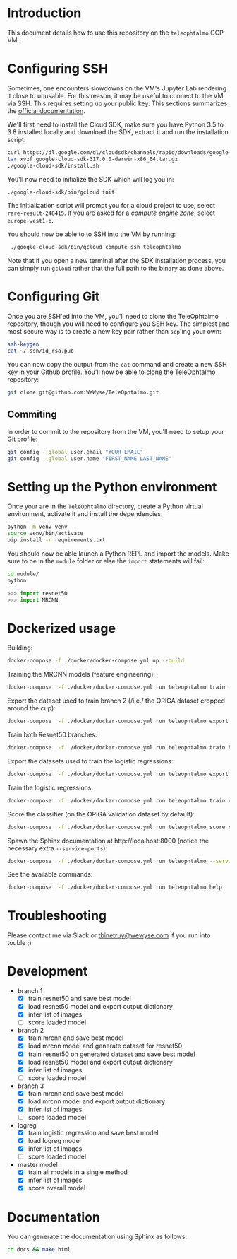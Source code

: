# Introduction

This document details how to use this repository on the `teleophtalmo` GCP VM.


# Configuring SSH

Sometimes, one encounters slowdowns on the VM's Jupyter Lab rendering it close to unusable. For this reason, it may be useful to connect to the VM via SSH. This requires setting up your public key. This sections summarizes the [official documentation](https://cloud.google.com/compute/docs/instances/connecting-to-instance).

We'll first need to install the Cloud SDK, make sure you have Python 3.5 to 3.8 installed locally and download the SDK, extract it and run the installation script:

```sh
curl https://dl.google.com/dl/cloudsdk/channels/rapid/downloads/google-cloud-sdk-317.0.0-darwin-x86_64.tar.gz
tar xvzf google-cloud-sdk-317.0.0-darwin-x86_64.tar.gz
./google-cloud-sdk/install.sh
```

You'll now need to initialize the SDK which will log you in:

```sh
./google-cloud-sdk/bin/gcloud init
```

The initialization script will prompt you for a cloud project to use, select `rare-result-248415`. If you are asked for a *compute engine zone*, select `europe-west1-b`.

You should now be able to to SSH into the VM by running:

```sh
 ./google-cloud-sdk/bin/gcloud compute ssh teleophtalmo
```

Note that if you open a new terminal after the SDK installation process, you can simply run `gcloud` rather that the full path to the binary as done above.

# Configuring Git

Once you are SSH'ed into the VM, you'll need to clone the TeleOphtalmo repository, though you will need to configure you SSH key. The simplest and most secure way is to create a new key pair rather than `scp`'ing your own:

```sh
ssh-keygen
cat ~/.ssh/id_rsa.pub
```

You can now copy the output from the `cat` command and create a new SSH key in your Github profile. You'll now be able to clone the TeleOphtalmo repository:

```sh
git clone git@github.com:WeWyse/TeleOphtalmo.git
```

## Commiting

In order to commit to the repository from the VM, you'll need to setup your Git profile:

```sh
git config --global user.email "YOUR_EMAIL"
git config --global user.name "FIRST_NAME LAST_NAME"
```

# Setting up the Python environment

Once your are in the `TeleOphtalmo` directory, create a Python virtual environment, activate it and install the dependencies:

```sh
python -m venv venv
source venv/bin/activate
pip install -r requirements.txt
```

You should now be able launch a Python REPL and import the models. Make sure to be in the `module` folder or else the `import` statements will fail:

```sh
cd module/
python
```

```python
>>> import resnet50
>>> import MRCNN
```

# Dockerized usage

Building:

```sh
docker-compose -f ./docker/docker-compose.yml up --build
```

Training the MRCNN models (feature engineering):

```sh
docker-compose  -f ./docker/docker-compose.yml run teleophtalmo train features
```

Export the dataset used to train branch 2 (/i.e./ the ORIGA dataset cropped around the cup):

```sh
docker-compose  -f ./docker/docker-compose.yml run teleophtalmo export dataset branch2
```

Train both Resnet50 branches:

```sh
docker-compose  -f ./docker/docker-compose.yml run teleophtalmo train branches
```

Export the datasets used to train the logistic regressions:

```sh
docker-compose  -f ./docker/docker-compose.yml run teleophtalmo export dataset classifier
```

Train the logistic regressions:

```sh
docker-compose  -f ./docker/docker-compose.yml run teleophtalmo train classifier
```

Score the classifier (on the ORIGA validation dataset by default):

```sh
docker-compose  -f ./docker/docker-compose.yml run teleophtalmo score classifier
```

Spawn the Sphinx documentation at http://localhost:8000 (notice the necessary extra `--service-ports`):

```sh
docker-compose  -f ./docker/docker-compose.yml run teleophtalmo --service-ports docs
```

See the available commands:

```sh
docker-compose  -f ./docker/docker-compose.yml run teleophtalmo help
```

# Troubleshooting

Please contact me via Slack or tbinetruy@wewyse.com if you run into touble ;)

# Development

- branch 1
  + [x] train resnet50 and save best model
  + [x] load resnet50 model and export output dictionary
  + [x] infer list of images
  + [ ] score loaded model
- branch 2
  + [x] train mrcnn and save best model
  + [x] load mrcnn model and generate dataset for resnet50
  + [x] train resnet50 on generated dataset and save best model
  + [x] load resnet50 model and export output dictionary
  + [x] infer list of images
  + [ ] score loaded model
- branch 3
  + [x] train mrcnn and save best model
  + [x] load mrcnn model and export output dictionary
  + [x] infer list of images
  + [ ] score loaded model
- logreg
  + [x] train logistic regression and save best model
  + [x] load logreg model
  + [x] infer list of images
  + [ ] score loaded model
- master model
  + [x] train all models in a single method
  + [x] infer list of images
  + [x] score overall model

# Documentation

You can generate the documentation using Sphinx as follows:

```sh
cd docs && make html
```

